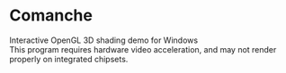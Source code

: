 Comanche
========

Interactive OpenGL 3D shading demo for Windows<br>
This program requires hardware video acceleration, and may not render properly on integrated chipsets.
